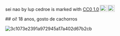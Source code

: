 <p xmlns:cc="http://creativecommons.org/ns#" xmlns:dct="http://purl.org/dc/terms/"><span property="dct:title">sei nao</span> by <span property="cc:attributionName">lup cedroe</span> is marked with <a href="https://creativecommons.org/publicdomain/zero/1.0/?ref=chooser-v1" target="_blank" rel="license noopener noreferrer" style="display:inline-block;">CC0 1.0<img style="height:22px!important;margin-left:3px;vertical-align:text-bottom;" src="https://mirrors.creativecommons.org/presskit/icons/cc.svg?ref=chooser-v1" alt=""><img style="height:22px!important;margin-left:3px;vertical-align:text-bottom;" src="https://mirrors.creativecommons.org/presskit/icons/zero.svg?ref=chooser-v1" alt=""></a></p>
## oi!
18 anos, gosto de cachorros

![3c1073e2391a972945a17a402d67b2cb](https://github.com/droquinha/droquinha/assets/172428649/b1d47ff9-0f8b-45dc-9877-019d84e6a25e)

<!--
**droquinha/droquinha** is a ✨ _special_ ✨ repository because its `README.md` (this file) appears on your GitHub profile.

Here are some ideas to get you started:

- 🔭 I’m currently working on ...
- 🌱 I’m currently learning ...
- 👯 I’m looking to collaborate on ...
- 🤔 I’m looking for help with ...
- 💬 Ask me about ...
- 📫 How to reach me: ...
- 😄 Pronouns: ...
- ⚡ Fun fact: ...
-->
